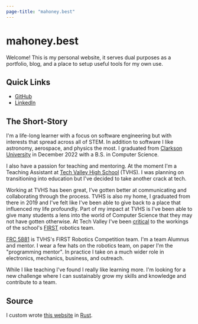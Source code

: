 ```yaml
---
page-title: "mahoney.best"
---
```


# mahoney.best

Welcome! This is my personal website, it serves dual purposes as a portfolio, blog, and a place to setup useful tools for my own use.

## Quick Links

- [GitHub](https://github.com/Alextopher)
- [LinkedIn](https://www.linkedin.com/in/alextopher/)

## The Short-Story

I'm a life-long learner with a focus on software engineering but with interests that spread across all of STEM. In addition to software I like astronomy, aerospace, and physics the most. I graduated from [Clarkson University](https://clarkson.edu) in December 2022 with a B.S. in Computer Science.

I also have a passion for teaching and mentoring. At the moment I'm a Teaching Assistant at [Tech Valley High School](https://techvalleyhigh.org) (TVHS). I was planning on transitioning into education but I've decided to take another crack at tech.

Working at TVHS has been great, I've gotten better at communicating and collaborating through the process. TVHS is also my home, I graduated from there in 2019 and I've felt like I've been able to give back to a place that influenced my life profoundly. Part of my impact at TVHS is I've been able to give many students a lens into the world of Computer Science that they may not have gotten otherwise. At Tech Valley I've been [critical](/m/robotopia.md) to the workings of the school's [FIRST](https://www.firstinspires.org/) robotics team.

[FRC 5881](https://tvhsfrc.org/) is TVHS's FIRST Robotics Competition team. I'm a team Alumnus and mentor. I wear a few hats on the robotics team, on paper I'm the "programming mentor". In practice I take on a much wider role in electronics, mechanics, business, and outreach.

While I like teaching I've found I really like learning more. I'm looking for a new challenge where I can sustainably grow my skills and knowledge and contribute to a team.

## Source

I custom wrote [this website](https://github.com/Alextopher/mahoney-best) in [Rust](https://www.rust-lang.org/).

